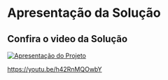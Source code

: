 # Apresentação da Solução

## Confira o video da Solução

[![Apresentação do Projeto](https://img.youtube.com/vi/h42RnMQOwbY/default.jpg)](https://www.youtube.com/watch?v=h42RnMQOwbY)

https://youtu.be/h42RnMQOwbY


